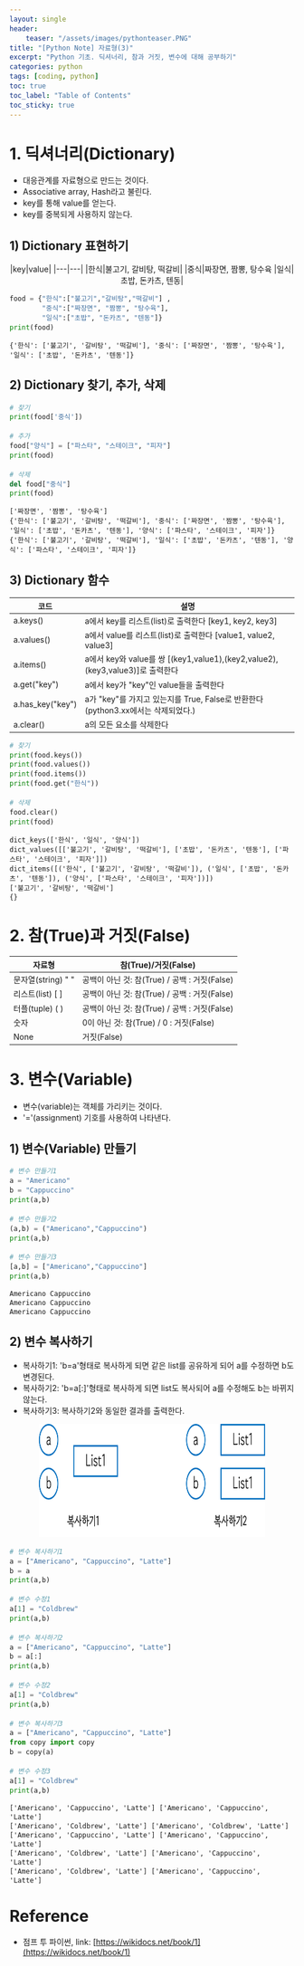 ```yaml
---
layout: single
header:
    teaser: "/assets/images/pythonteaser.PNG"
title: "[Python Note] 자료형(3)"
excerpt: "Python 기초. 딕셔너리, 참과 거짓, 변수에 대해 공부하기"
categories: python
tags: [coding, python]
toc: true
toc_label: "Table of Contents"
toc_sticky: true
---
```


# 1. 딕셔너리(Dictionary)
* 대응관계를 자료형으로 만드는 것이다.
* Associative array, Hash라고 불린다. 
* key를 통해 value를 얻는다. 
* <n>key를 중복되게 사용하지 않는다.</n>

## 1) Dictionary 표현하기

<center>
|key|value|
|---|---|
|한식|불고기, 갈비탕, 떡갈비|
|중식|짜장면, 짬뽕, 탕수육
|일식|초밥, 돈카츠, 텐동|
</center>

```python
food = {"한식":["불고기","갈비탕","떡갈비"] , 
        "중식":["짜장면", "짬뽕", "탕수육"], 
        "일식":["초밥", "돈카츠", "텐동"]}
print(food)
```

    {'한식': ['불고기', '갈비탕', '떡갈비'], '중식': ['짜장면', '짬뽕', '탕수육'], '일식': ['초밥', '돈카츠', '텐동']}
    

## 2) Dictionary 찾기, 추가, 삭제


```python
# 찾기
print(food['중식'])

# 추가
food["양식"] = ["파스타", "스테이크", "피자"]
print(food)

# 삭제
del food["중식"]
print(food)
```

    ['짜장면', '짬뽕', '탕수육']
    {'한식': ['불고기', '갈비탕', '떡갈비'], '중식': ['짜장면', '짬뽕', '탕수육'], '일식': ['초밥', '돈카츠', '텐동'], '양식': ['파스타', '스테이크', '피자']}
    {'한식': ['불고기', '갈비탕', '떡갈비'], '일식': ['초밥', '돈카츠', '텐동'], '양식': ['파스타', '스테이크', '피자']}
    

## 3) Dictionary 함수

|코드|설명|
|---|---|
|a.keys()|a에서 key를 리스트(list)로 출력한다 [key1, key2, key3]|
|a.values()|a에서 value를 리스트(list)로 출력한다 [value1, value2, value3]|
|a.items()|a에서 key와 value를 쌍 [(key1,value1),(key2,value2),(key3,value3)]로 출력한다|
|a.get("key")|a에서 key가 "key"인 value들을 출력한다|
|a.has_key("key")|a가 "key"를 가지고 있는지를 True, False로 반환한다(python3.xx에서는 삭제되었다.)|
|a.clear()|a의 모든 요소를 삭제한다|


```python
# 찾기
print(food.keys())
print(food.values())
print(food.items())
print(food.get("한식"))

# 삭제
food.clear()
print(food)
```

    dict_keys(['한식', '일식', '양식'])
    dict_values([['불고기', '갈비탕', '떡갈비'], ['초밥', '돈카츠', '텐동'], ['파스타', '스테이크', '피자']])
    dict_items([('한식', ['불고기', '갈비탕', '떡갈비']), ('일식', ['초밥', '돈카츠', '텐동']), ('양식', ['파스타', '스테이크', '피자'])])
    ['불고기', '갈비탕', '떡갈비']
    {}
    

# 2. 참(True)과 거짓(False)

|자료형|참(True)/거짓(False)|
|---|---|
|문자열(string) " "|공백이 아닌 것: 참(True) / 공백 : 거짓(False)|
|리스트(list) [ ]|공백이 아닌 것: 참(True) / 공백 : 거짓(False)|
|터플(tuple) ( )|공백이 아닌 것: 참(True) / 공백 : 거짓(False)|
|숫자|0이 아닌 것: 참(True) / 0 : 거짓(False)|
|None|거짓(False)|


# 3. 변수(Variable)
* 변수(variable)는 객체를 가리키는 것이다.
* '='(assignment) 기호를 사용하여 나타낸다.

## 1) 변수(Variable) 만들기


```python
# 변수 만들기1
a = "Americano"
b = "Cappuccino"
print(a,b)

# 변수 만들기2
(a,b) = ("Americano","Cappuccino")
print(a,b)

# 변수 만들기3
[a,b] = ["Americano","Cappuccino"]
print(a,b)
```

    Americano Cappuccino
    Americano Cappuccino
    Americano Cappuccino
    

## 2) 변수 복사하기
* 복사하기1: 'b=a'형태로 복사하게 되면 같은 list를 공유하게 되어 a를 수정하면 b도 변경된다.
* 복사하기2: 'b=a[:]'형태로 복사하게 되면 list도 복사되어 a를 수정해도 b는 바뀌지 않는다.
* 복사하기3: 복사하기2와 동일한 결과를 출력한다.

<p style="text-align:center;">
    <img src="/assets/images/variable.png" width="400px" height="200px">
</p>

```python
# 변수 복사하기1
a = ["Americano", "Cappuccino", "Latte"]
b = a
print(a,b)

# 변수 수정1
a[1] = "Coldbrew"
print(a,b)

# 변수 복사하기2
a = ["Americano", "Cappuccino", "Latte"]
b = a[:]
print(a,b)

# 변수 수정2
a[1] = "Coldbrew"
print(a,b)

# 변수 복사하기3
a = ["Americano", "Cappuccino", "Latte"]
from copy import copy
b = copy(a)

# 변수 수정3
a[1] = "Coldbrew"
print(a,b)

```

    ['Americano', 'Cappuccino', 'Latte'] ['Americano', 'Cappuccino', 'Latte']
    ['Americano', 'Coldbrew', 'Latte'] ['Americano', 'Coldbrew', 'Latte']
    ['Americano', 'Cappuccino', 'Latte'] ['Americano', 'Cappuccino', 'Latte']
    ['Americano', 'Coldbrew', 'Latte'] ['Americano', 'Cappuccino', 'Latte']
    ['Americano', 'Coldbrew', 'Latte'] ['Americano', 'Cappuccino', 'Latte']
    
<div class="notice" markdown="1">

# Reference

* 점프 투 파이썬, link: [https://wikidocs.net/book/1](https://wikidocs.net/book/1)
</div>
